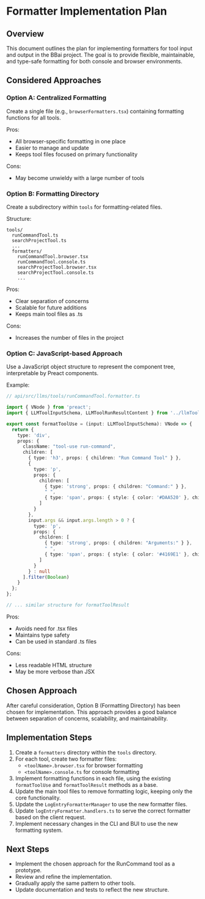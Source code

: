 # Formatter Implementation Plan

## Overview

This document outlines the plan for implementing formatters for tool input and output in the BBai project. The goal is to provide flexible, maintainable, and type-safe formatting for both console and browser environments.

## Considered Approaches

### Option A: Centralized Formatting

Create a single file (e.g., `browserFormatters.tsx`) containing formatting functions for all tools.

Pros:
- All browser-specific formatting in one place
- Easier to manage and update
- Keeps tool files focused on primary functionality

Cons:
- May become unwieldy with a large number of tools

### Option B: Formatting Directory

Create a subdirectory within `tools` for formatting-related files.

Structure:
```
tools/
  runCommandTool.ts
  searchProjectTool.ts
  ...
  formatters/
    runCommandTool.browser.tsx
    runCommandTool.console.ts
    searchProjectTool.browser.tsx
    searchProjectTool.console.ts
    ...
```

Pros:
- Clear separation of concerns
- Scalable for future additions
- Keeps main tool files as .ts

Cons:
- Increases the number of files in the project

### Option C: JavaScript-based Approach

Use a JavaScript object structure to represent the component tree, interpretable by Preact components.

Example:

```typescript
// api/src/llms/tools/runCommandTool.formatter.ts

import { VNode } from 'preact';
import { LLMToolInputSchema, LLMToolRunResultContent } from '../llmTool.ts';

export const formatToolUse = (input: LLMToolInputSchema): VNode => {
  return {
    type: 'div',
    props: {
      className: "tool-use run-command",
      children: [
        { type: 'h3', props: { children: "Run Command Tool" } },
        {
          type: 'p',
          props: {
            children: [
              { type: 'strong', props: { children: "Command:" } },
              " ",
              { type: 'span', props: { style: { color: '#DAA520' }, children: input.command } }
            ]
          }
        },
        input.args && input.args.length > 0 ? {
          type: 'p',
          props: {
            children: [
              { type: 'strong', props: { children: "Arguments:" } },
              " ",
              { type: 'span', props: { style: { color: '#4169E1' }, children: input.args.join(' ') } }
            ]
          }
        } : null
      ].filter(Boolean)
    }
  };
};

// ... similar structure for formatToolResult
```

Pros:
- Avoids need for .tsx files
- Maintains type safety
- Can be used in standard .ts files

Cons:
- Less readable HTML structure
- May be more verbose than JSX

## Chosen Approach

After careful consideration, Option B (Formatting Directory) has been chosen for implementation. This approach provides a good balance between separation of concerns, scalability, and maintainability.

## Implementation Steps

1. Create a `formatters` directory within the `tools` directory.
2. For each tool, create two formatter files:
   - `<toolName>.browser.tsx` for browser formatting
   - `<toolName>.console.ts` for console formatting
3. Implement formatting functions in each file, using the existing `formatToolUse` and `formatToolResult` methods as a base.
4. Update the main tool files to remove formatting logic, keeping only the core functionality.
5. Update the `LogEntryFormatterManager` to use the new formatter files.
6. Update `logEntryFormatter.handlers.ts` to serve the correct formatter based on the client request.
7. Implement necessary changes in the CLI and BUI to use the new formatting system.

## Next Steps

- Implement the chosen approach for the RunCommand tool as a prototype.
- Review and refine the implementation.
- Gradually apply the same pattern to other tools.
- Update documentation and tests to reflect the new structure.
